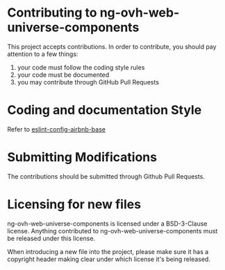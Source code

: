 # Contributing to ng-ovh-web-universe-components

This project accepts contributions. In order to contribute, you should
pay attention to a few things:

1. your code must follow the coding style rules
2. your code must be documented
3. you may contribute through GitHub Pull Requests

# Coding and documentation Style

Refer to [eslint-config-airbnb-base](https://github.com/airbnb/javascript/tree/master/packages/eslint-config-airbnb-base)

# Submitting Modifications

The contributions should be submitted through Github Pull Requests.

# Licensing for new files

ng-ovh-web-universe-components is licensed under a BSD-3-Clause license. Anything
contributed to ng-ovh-web-universe-components must be released under this license.

When introducing a new file into the project, please make sure it has a
copyright header making clear under which license it's being released.
